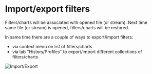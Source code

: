 # Import/export filters

Filters/charts will be associated with opened file (or stream). Next time same file (or stream) is opened, filters/charts will be restored.

In same time there are a couple of ways to export/import filters:

- via context menu on list of filters/charts
- via tab "History/Profiles" to export/import different collections of filters/charts

![Import/Export](assets/documentation/search/importing.gif)
